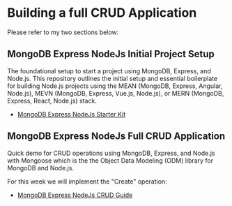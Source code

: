 # Building a full CRUD Application
Please refer to my two sections below:

## MongoDB Express NodeJs Initial Project Setup
The foundational setup to start a project using MongoDB, Express, and Node.js. This repository outlines the initial setup and essential boilerplate for building Node.js projects using the MEAN (MongoDB, Express, Angular, Node.js), MEVN (MongoDB, Express, Vue.js, Node.js), or MERN (MongoDB, Express, React, Node.js) stack.
 - [MongoDB Express NodeJs Starter Kit](https://github.com/anmarjarjees/men-starter-kit)

## MongoDB Express NodeJs Full CRUD Application
Quick demo for CRUD operations using MongoDB, Express, and Node.js with Mongoose which is the the Object Data Modeling (ODM) library for MongoDB and Node.js.

For this week we will implement the "Create" operation:
- [MongoDB Express NodeJs CRUD Guide](https://github.com/anmarjarjees/men-crud-guide)
